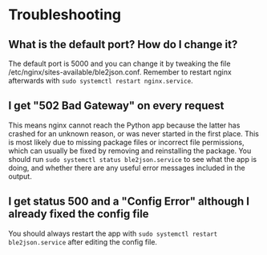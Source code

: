 Troubleshooting
===============

What is the default port? How do I change it?
---------------------------------------------

The default port is 5000 and you can change it by tweaking the file /etc/nginx/sites-available/ble2json.conf.
Remember to restart nginx afterwards with `sudo systemctl restart nginx.service`.


I get "502 Bad Gateway" on every request
----------------------------------------

This means nginx cannot reach the Python app because the latter has crashed 
for an unknown reason, or was never started in the first place. This is most likely due 
to missing package files or incorrect file permissions, which can usually be fixed by 
removing and reinstalling the package. You should run `sudo systemctl status ble2json.service` 
to see what the app is doing, and whether there are any useful error messages included in the output.


I get status 500 and a "Config Error" although I already fixed the config file
------------------------------------------------------------------------------

You should always restart the app with `sudo systemctl restart ble2json.service` after
editing the config file.

